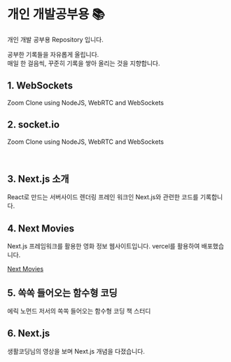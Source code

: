 # 개인 개발공부용 📚

개인 개발 공부용 Repository 입니다.

공부한 기록들을 자유롭게 올립니다.
</br>
매일 한 걸음씩, 꾸준히 기록을 쌓아 올리는 것을 지향합니다.

## 1. WebSockets

Zoom Clone using NodeJS, WebRTC and WebSockets

## 2. socket.io

Zoom Clone using NodeJS, WebRTC and WebSockets

</br>

## 3. Next.js 소개

React로 만드는 서버사이드 렌더링 프레인 워크인 Next.js와 관련한 코드를 기록합니다.

## 4. Next Movies

Next.js 프레임워크를 활용한 영화 정보 웹사이트입니다.
vercel를 활용하여 배포했습니다.

[Next Movies](https://nextjs-movies-loveflora.vercel.app/)

## 5. 쏙쏙 들어오는 함수형 코딩

에릭 노먼드 저서의 쏙쏙 들어오는 함수형 코딩 책 스터디

## 6. Next.js

생활코딩님의 영상을 보며 Next.js 개념을 다졌습니다.
